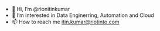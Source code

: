 - 👋 Hi, I’m @rionitinkumar
- 👀 I’m interested in Data Enginerring, Automation and Cloud
- 📫 How to reach me  itin.kumar@riotinto.com
